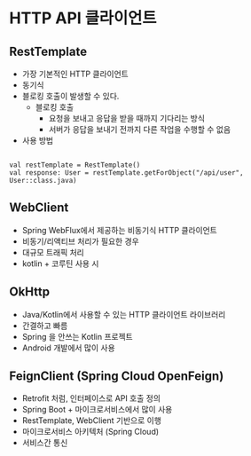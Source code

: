 # HTTP API 클라이언트

## RestTemplate

- 가장 기본적인 HTTP 클라이언트 
- 동기식 
- 블로킹 호출이 발생할 수 있다. 
  - 블로킹 호출 
    - 요청을 보내고 응답을 받을 때까지 기다리는 방식
    - 서버가 응답을 보내기 전까지 다른 작업을 수행할 수 없음
- 사용 방법

```

val restTemplate = RestTemplate()
val response: User = restTemplate.getForObject("/api/user", User::class.java)

```


## WebClient 
 
- Spring WebFlux에서 제공하는 비동기식 HTTP 클라이언트
- 비동기/리액티브 처리가 필요한 경우
- 대규모 트래픽 처리 
- kotlin + 코루틴 사용 시 


## OkHttp 

- Java/Kotlin에서 사용할 수 있는 HTTP 클라이언트 라이브러리
- 간결하고 빠름
- Spring 을 안쓰는 Kotlin 프로젝트 
- Android 개발에서 많이 사용

## FeignClient (Spring Cloud OpenFeign)

- Retrofit 처럼, 인터페이스로 API 호출 정의
- Spring Boot + 마이크로서비스에서 많이 사용 
- RestTemplate, WebClient 기반으로 이행 
- 마이크로서비스 아키텍처 (Spring Cloud)
- 서비스간 통신 


